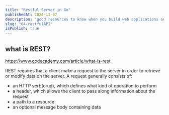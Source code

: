 ```yaml
---
title: "Restful Server in Go"
publishedAt: 2024-11-07
description: "good resources to know when you build web applications and servers in go "
slug: "64-restfulAPI"
isPublish: true
---
```


## what is REST?

https://www.codecademy.com/article/what-is-rest

REST requires that a client make a request to the server in order to retrieve or modify data on the server. A request generally consists of:

- an HTTP verb(crud), which defines what kind of operation to perform
- a header, which allows the client to pass along information about the request
- a path to a resource
- an optional message body containing data
